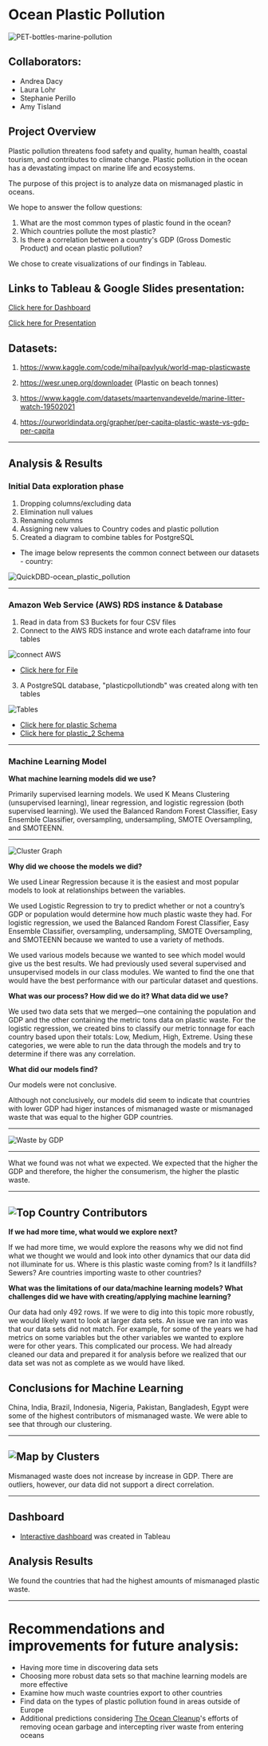 # Ocean Plastic Pollution

![PET-bottles-marine-pollution](https://user-images.githubusercontent.com/96746207/180672719-8894e0fe-30fc-4a53-8e27-79a7180e139d.jpg)

## Collaborators:
- Andrea Dacy
- Laura Lohr
- Stephanie Perillo
- Amy Tisland 

##  Project Overview
Plastic pollution threatens food safety and quality, human health, coastal tourism, and contributes to climate change. Plastic pollution in the ocean has a devastating impact on marine life and ecosystems.

The purpose of this project is to analyze data on mismanaged plastic in oceans.

We hope to answer the follow questions:
1. What are the most common types of plastic found in the ocean? 
2. Which countries pollute the most plastic?
3. Is there a correlation between a country's GDP (Gross Domestic Product) and ocean plastic pollution?

We chose to create visualizations of our findings in Tableau.
 
 ## Links to Tableau & Google Slides presentation:

  [Click here for Dashboard](https://public.tableau.com/app/profile/andrea.lee.dacy/viz/Ocean_Plastic_723/OceanPlasticPollutionOverview)

  [Click here for Presentation](https://docs.google.com/presentation/d/1l6FrRjoLzTBLbwETXVenxeLC7SDigTwAVvR8qT2YDxc/edit?usp=sharing)

## Datasets:
1. https://www.kaggle.com/code/mihailpavlyuk/world-map-plasticwaste

2. https://wesr.unep.org/downloader (Plastic on beach tonnes) 

3. https://www.kaggle.com/datasets/maartenvandevelde/marine-litter-watch-19502021

4. https://ourworldindata.org/grapher/per-capita-plastic-waste-vs-gdp-per-capita

----
## Analysis & Results

### Initial Data exploration phase
1. Dropping columns/excluding data
2. Elimination null values
3. Renaming columns
4. Assigning new values to Country codes and plastic pollution
5. Created a diagram to combine tables for PostgreSQL
- The image below represents the common connect between our datasets - country:

![QuickDBD-ocean_plastic_pollution](https://user-images.githubusercontent.com/96746207/181399878-1bd2fbae-3bd6-4e1d-a849-fd668410c974.png)


   
----
### Amazon Web Service (AWS) RDS instance & Database
1. Read in data from S3 Buckets for four CSV files
2. Connect to the AWS RDS instance and wrote each dataframe into four tables

![connect AWS](https://user-images.githubusercontent.com/96746207/180674646-f3c935b6-8761-48af-8ffc-a56b1bef180a.png)

- [Click here for File](https://github.com/lllohr/Ocean_Plastic_Pollution/blob/main/Database/Group%20Project_AWS_SQL%20(6).ipynb)

3.  A PostgreSQL database, "plasticpollutiondb" was created along with ten tables

![Tables](https://user-images.githubusercontent.com/96746207/180674816-20ac0442-eb09-4153-94d7-daf8bd0d9678.png)

- [Click here for plastic Schema](https://github.com/lllohr/Ocean_Plastic_Pollution/blob/main/Database/Plastic.sql)
- [Click here for plastic_2 Schema](https://github.com/lllohr/Ocean_Plastic_Pollution/blob/main/Database/Plastic_2.sql)
----
 
### Machine Learning Model

**What machine learning models did we use?**

Primarily supervised learning models. We used K Means Clustering (unsupervised learning), linear regression, and logistic regression (both supervised learning). We used the Balanced Random Forest Classifier, Easy Ensemble Classifier, oversampling, undersampling, SMOTE Oversampling, and SMOTEENN. 

---
![Cluster Graph](https://github.com/lllohr/Ocean_Plastic_Pollution/blob/7c6eb55148c7bee98ae37ade5c9c73915067f061/Machine_Learning/images/cluster_graph.png)

**Why did we choose the models we did?**

We used Linear Regression because it is the easiest and most popular models to look at relationships between the variables. 

We used Logistic Regression to try to predict whether or not a country’s GDP or population would determine how much plastic waste they had. For logistic regression, we used the Balanced Random Forest Classifier, Easy Ensemble Classifier, oversampling, undersampling, SMOTE Oversampling, and SMOTEENN because we wanted to use a variety of methods. 

We used various models because we wanted to see which model would give us the best results. We had previously used several supervised and unsupervised models in our class modules. We wanted to find the one that would have the best performance with our particular dataset and questions. 
 
**What was our process? How did we do it? What data did we use?**

We used two data sets that we merged—one containing the population and GDP and the other containing the metric tons data on plastic waste. 
For the logistic regression, we created bins to classify our metric tonnage for each country based upon their totals: Low, Medium, High, Extreme. Using these categories, we were able to run the data through the models and try to determine if there was any correlation. 

**What did our models find?**

Our models were not conclusive. 

Although not conclusively, our models did seem to indicate that countries with lower GDP had higer instances of mismanaged waste or mismanaged waste that was equal to the higher GDP countries. 

---
![Waste by GDP](https://github.com/lllohr/Ocean_Plastic_Pollution/blob/7c6eb55148c7bee98ae37ade5c9c73915067f061/Machine_Learning/images/waste_by_gdp.png)

---

What we found was not what we expected. We expected that the higher the GDP and therefore, the higher the consumerism, the higher the plastic waste. 

---
![Top Country Contributors](https://github.com/lllohr/Ocean_Plastic_Pollution/blob/7c6eb55148c7bee98ae37ade5c9c73915067f061/Machine_Learning/images/top_countries_mt.png)
--- 

**If we had more time, what would we explore next?**

If we had more time, we would explore the reasons why we did not find what we thought we would and look into other dynamics that our data did not illuminate for us. Where is this plastic waste coming from? Is it landfills? Sewers? Are countries importing waste to other countries? 

**What was the limitations of our data/machine learning models? What challenges did we have with creating/applying machine learning?**

Our data had only 492 rows. If we were to dig into this topic more robustly, we would likely want to look at larger data sets. An issue we ran into was that our data sets did not match. For example, for some of the years we had metrics on some variables but the other variables we wanted to explore were for other years. This complicated our process. We had already cleaned our data and prepared it for analysis before we realized that our data set was not as complete as we would have liked. 

## **Conclusions for Machine Learning**

China, India, Brazil, Indonesia, Nigeria, Pakistan, Bangladesh, Egypt were some of the highest contributors of mismanaged waste. We were able to see that through our clustering. 

----
![Map by Clusters](https://github.com/lllohr/Ocean_Plastic_Pollution/blob/7c6eb55148c7bee98ae37ade5c9c73915067f061/Machine_Learning/images/map_by_clusters.png)
----

Mismanaged waste does not increase by increase in GDP. There are outliers, however, our data did not support a direct correlation. 

----
 
## Dashboard 
- [Interactive dashboard](https://public.tableau.com/app/profile/andrea.lee.dacy/viz/Ocean_Plastic_723/OceanPlasticPollutionOverview) was created in Tableau

## Analysis Results

We found the countries that had the highest amounts of mismanaged plastic waste. 

----
# Recommendations and improvements for future analysis:
- Having more time in discovering data sets
- Choosing more robust data sets so that machine learning models are more effective
- Examine how much waste countries export to other countries 
- Find data on the types of plastic pollution found in areas outside of Europe
- Additional predictions considering [The Ocean Cleanup](https://theoceancleanup.com/)'s efforts of removing ocean garbage and intercepting river waste from entering oceans 





